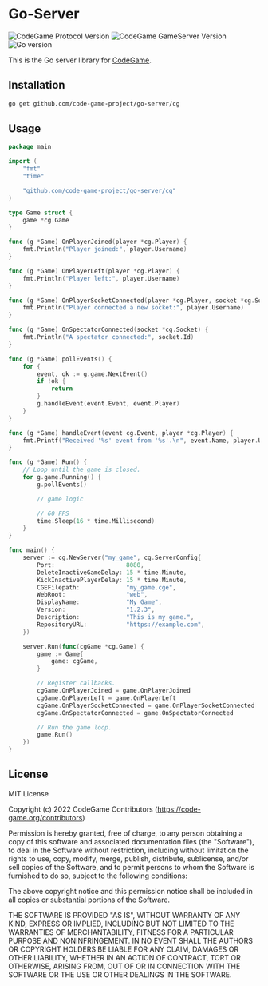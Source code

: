 # Go-Server
![CodeGame Protocol Version](https://img.shields.io/badge/Protocol-v0.6-orange)
![CodeGame GameServer Version](https://img.shields.io/badge/GameServer-v0.1-yellow)
![Go version](https://img.shields.io/github/go-mod/go-version/code-game-project/go-server)

This is the Go server library for [CodeGame](https://code-game.org).

## Installation

```sh
go get github.com/code-game-project/go-server/cg
```

## Usage

```go
package main

import (
	"fmt"
	"time"

	"github.com/code-game-project/go-server/cg"
)

type Game struct {
	game *cg.Game
}

func (g *Game) OnPlayerJoined(player *cg.Player) {
	fmt.Println("Player joined:", player.Username)
}

func (g *Game) OnPlayerLeft(player *cg.Player) {
	fmt.Println("Player left:", player.Username)
}

func (g *Game) OnPlayerSocketConnected(player *cg.Player, socket *cg.Socket) {
	fmt.Println("Player connected a new socket:", player.Username)
}

func (g *Game) OnSpectatorConnected(socket *cg.Socket) {
	fmt.Println("A spectator connected:", socket.Id)
}

func (g *Game) pollEvents() {
	for {
		event, ok := g.game.NextEvent()
		if !ok {
			return
		}
		g.handleEvent(event.Event, event.Player)
	}
}

func (g *Game) handleEvent(event cg.Event, player *cg.Player) {
	fmt.Printf("Received '%s' event from '%s'.\n", event.Name, player.Username)
}

func (g *Game) Run() {
	// Loop until the game is closed.
	for g.game.Running() {
		g.pollEvents()

		// game logic

		// 60 FPS
		time.Sleep(16 * time.Millisecond)
	}
}

func main() {
	server := cg.NewServer("my_game", cg.ServerConfig{
		Port:                    8080,
		DeleteInactiveGameDelay: 15 * time.Minute,
		KickInactivePlayerDelay: 15 * time.Minute,
		CGEFilepath:             "my_game.cge",
		WebRoot:                 "web",
		DisplayName:             "My Game",
		Version:                 "1.2.3",
		Description:             "This is my game.",
		RepositoryURL:           "https://example.com",
	})

	server.Run(func(cgGame *cg.Game) {
		game := Game{
			game: cgGame,
		}

		// Register callbacks.
		cgGame.OnPlayerJoined = game.OnPlayerJoined
		cgGame.OnPlayerLeft = game.OnPlayerLeft
		cgGame.OnPlayerSocketConnected = game.OnPlayerSocketConnected
		cgGame.OnSpectatorConnected = game.OnSpectatorConnected

		// Run the game loop.
		game.Run()
	})
}
```

## License

MIT License

Copyright (c) 2022 CodeGame Contributors (https://code-game.org/contributors)

Permission is hereby granted, free of charge, to any person obtaining a copy
of this software and associated documentation files (the "Software"), to deal
in the Software without restriction, including without limitation the rights
to use, copy, modify, merge, publish, distribute, sublicense, and/or sell
copies of the Software, and to permit persons to whom the Software is
furnished to do so, subject to the following conditions:

The above copyright notice and this permission notice shall be included in all
copies or substantial portions of the Software.

THE SOFTWARE IS PROVIDED "AS IS", WITHOUT WARRANTY OF ANY KIND, EXPRESS OR
IMPLIED, INCLUDING BUT NOT LIMITED TO THE WARRANTIES OF MERCHANTABILITY,
FITNESS FOR A PARTICULAR PURPOSE AND NONINFRINGEMENT. IN NO EVENT SHALL THE
AUTHORS OR COPYRIGHT HOLDERS BE LIABLE FOR ANY CLAIM, DAMAGES OR OTHER
LIABILITY, WHETHER IN AN ACTION OF CONTRACT, TORT OR OTHERWISE, ARISING FROM,
OUT OF OR IN CONNECTION WITH THE SOFTWARE OR THE USE OR OTHER DEALINGS IN THE
SOFTWARE.
